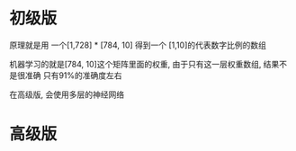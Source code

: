 # 初级版

原理就是用 一个[1,728] * [784, 10] 得到一个 [1,10]的代表数字比例的数组

机器学习的就是[784, 10]这个矩阵里面的权重, 由于只有这一层权重数组, 结果不是很准确 只有91%的准确度左右

在高级版, 会使用多层的神经网络

# 高级版